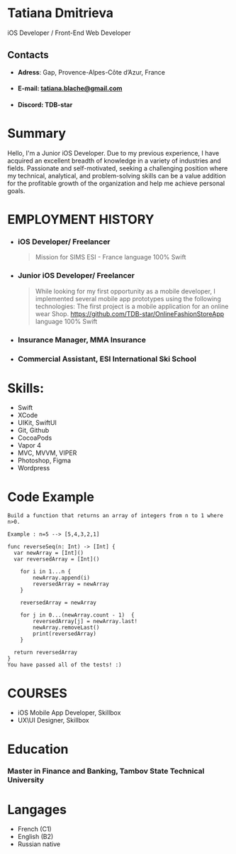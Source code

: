 # Tatiana Dmitrieva
 iOS Developer / Front-End Web Developer

## Contacts 
* **Adress**: Gap, Provence-Alpes-Côte d’Azur, France
* #### **E-mail**: tatiana.blache@gmail.com
* #### **Discord**: TDB-star
# Summary
Hello, I'm a Junior iOS Developer. Due to my previous experience, I have acquired an excellent breadth of knowledge in a variety of industries and fields. Passionate and self-motivated, seeking a challenging position where my technical, analytical, and problem-solving skills can be a value addition for the profitable growth of the organization and help me achieve personal goals.

# **EMPLOYMENT HISTORY**
* ### iOS Developer/ Freelancer
  > Mission for SIMS ESI - France 
language 100% Swift


* ### Junior iOS Developer/ Freelancer
  > While looking for my first opportunity as a mobile developer, I implemented several mobile app prototypes using the following technologies:
The first project is a mobile application for an online wear Shop. 
 https://github.com/TDB-star/OnlineFashionStoreApp
language 100% Swift

* ### Insurance Manager, MMA Insurance 
* ### Commercial Assistant, ESI International Ski School




# Skills: 
* Swift
* XCode
* UIKit, SwiftUI
* Git, Github
* CocoaPods
* Vapor 4
* MVC, MVVM, VIPER
* Photoshop, Figma
* Wordpress

# Code Example

```
Build a function that returns an array of integers from n to 1 where n>0.

Example : n=5 --> [5,4,3,2,1]

func reverseSeq(n: Int) -> [Int] {
  var newArray = [Int]()
  var reversedArray = [Int]()
    
    for i in 1...n {
        newArray.append(i)
        reversedArray = newArray
    }
    
    reversedArray = newArray
    
    for j in 0...(newArray.count - 1)  {
        reversedArray[j] = newArray.last!
        newArray.removeLast()
        print(reversedArray)
    }
    
  return reversedArray
}
You have passed all of the tests! :)

```
# COURSES
* iOS Mobile App Developer, Skillbox
* UX\UI Designer, Skillbox
# Education

### Master in Finance and Banking, Tambov State Technical University

# Langages
* French (C1)
* English (B2)
* Russian native
